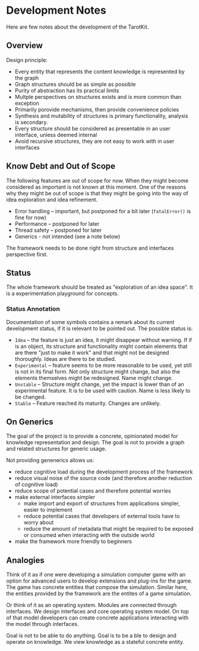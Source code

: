 # Development Notes

Here are few notes about the development of the TarotKit.

## Overview

Design principle:

- Every entity that represents the content knowledge is represented by the
  graph
- Graph structures should be as simple as possible
- Purity of abstraction has its practical limits
- Multple perspectives on structures exists and is more common than exception
- Primarily porovide mechanisms, then provide convenience policies
- Synthesis and mutability of structures is primary functionality, analysis
  is secondary.
- Every structure should be considered as presentable in an user interface,
  unless deemed internal
- Avoid recursive structures, they are not easy to work with in user interfaces

## Know Debt and Out of Scope

The following features are out of scope for now. When they might become
considered as important is not known at this moment. One of the reasons why
they might be out of scope is that they might be going into the way of
idea exploration and idea refinement.


- Error handling – important, but postponed for a bit later (``fatalError()`` is fine for now)
- Performance – postponed for later
- Thread safety – postponed for later
- Generics - not intended (see a note below)

The framework needs to be done right from structure and interfaces perspective
first.


## Status

The whole framework should be treated as "exploration of an idea space". It is
a experimentation playground for concepts.


### Status Annotation

Documentation of some symbols contains a remark about its current development
status, if it is relevant to be pointed out. The possible status is:

- `Idea` – the feature is just an idea, it might disappear without warning. If
  if is an object, its structure and functionality might contain elements that 
  are there "just to make it work" and that might not be designed thoroughly.
  Ideas are there to be studied.
- `Experimental` – feature seems to be more reasonable to be used, yet still
  is not in its final form. Not only structure might change, but also the
  elements themselves might be redesigned. Name might change.
- `Unstable` – Structure might change, yet the impact is lower than of an
  experimental feature. It is to be used with caution. Name is less likely to
  be changed.
- `Stable` – Feature reached its maturity. Changes are unlikely.


## On Generics

The goal of the project is to provide a concrete, opinionated model for knowledge
representation and design. The goal is not to provide a graph and related
structures for generic usage.

Not providing genenerics allows us:

- reduce cognitive load during the development process of the framework
- reduce visual noise of the source code (and therefore another reduction of 
  cognitive load)
- reduce scope of potential cases and therefore potential worries
- make external interfaces simpler
    - make import and export of structures from applications simpler, easier
      to implement
    - reduce potential cases that developers of external tools have to worry
      about
    - reduce the amount of metadata that might be required to be exposed or 
      consumed when interacting with the outside world
- make the framework more friendly to beginners

## Analogies

Think of it as if one were developing a simulation computer game with an option
for advanced users to develop extensions and plug-ins for the game. The game has
concrete entities that compose the simulation. Similar here, the entities
provided by the framework are the entites of a game simulation.

Or think of it as an operating system. Modules are connected through interfaces.
We design interfaces and core operating system model. On top of that model
developers can create concrete applications interacting with the model through
interfaces.

Goal is not to be able to do anything. Goal is to be a ble to design 
and operate on knowledge. We view knowledge as a stateful concrete entity.
